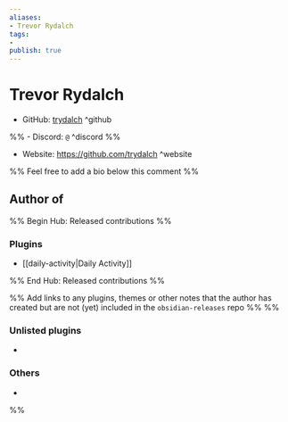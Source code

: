 ```yaml
---
aliases:
- Trevor Rydalch
tags: 
- 
publish: true
---
```


# Trevor Rydalch

- GitHub: [trydalch](https://github.com/trydalch/) ^github

%% - Discord: `@` ^discord %%

- Website: <https://github.com/trydalch> ^website

<!-- - [[Publish sites|Publish site]]: ^publish -->

%% Feel free to add a bio below this comment %%


## Author of

%% Begin Hub: Released contributions %%
### Plugins
- [[daily-activity|Daily Activity]]

%% End Hub: Released contributions %%

%% Add links to any plugins, themes or other notes that the author has created but are not (yet) included in the `obsidian-releases` repo %%
%%
### Unlisted plugins

- 

### Others

- 
%%

<!--
## Sponsor this author

- [[GitHub sponsors]]: [Sponsor @trydalch on GitHub Sponsors](https://github.com/sponsors/trydalch) ^github-sponsor
- [[Buy me a coffee]]: ^buy-me-a-coffee
- [[PayPal]]: ^paypal
- [[Patreon]]: ^patreon

-->

<!--
## Follow this author

- [[YouTube Channels|On YouTube]]: ^youtube
- Twitter: ^twitter
- ...
-->